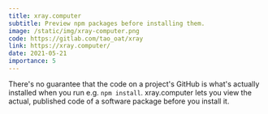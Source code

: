 ```yaml
---
title: xray.computer
subtitle: Preview npm packages before installing them.
image: /static/img/xray-computer.png
code: https://gitlab.com/tao_oat/xray
link: https://xray.computer/
date: 2021-05-21
importance: 5
---
```


There's no guarantee that the code on a project's GitHub is what's actually installed when you
run e.g. `npm install`. xray.computer lets you view the actual, published code of a software package
before you install it.
